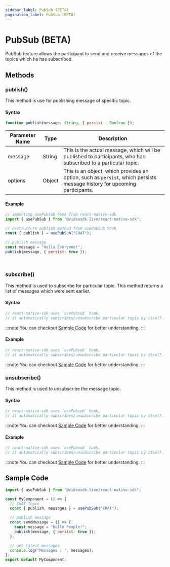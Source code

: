 ```yaml
---
sidebar_label: PubSub (BETA)
pagination_label: PubSub (BETA)
---
```


# PubSub (BETA)

PubSub feature allows the participant to send and receive messages of the topics which he has subscribed.

## Methods

### publish()

This method is use for publishing message of specific topic.

#### Syntax


```js
function publish(message: String, { persist : Boolean });
```

| Parameter Name | Type   | Description                                                                                                               |
| -------------- | ------ | ------------------------------------------------------------------------------------------------------------------------- |
| message        | String | This is the actual message, which will be published to participants, who had subscribed to a particular topic.            |
| options        | Object | This is an object, which provides an option, such as `persist`, which persists message history for upcoming participants. |


#### Example


```js
// importing usePubSub hook from react-native-sdk
import { usePubSub } from "@videosdk.live/react-native-sdk";

// destructure publish method from usePubSub hook
const { publish } = usePubSub("CHAT");

// publish message
const message = "Hello Everyone!";
publish(message, { persist: true });
```
<br />

### subscribe()

This method is used to subscribe for particular topic. This method returns a list of messages which were sent earlier.

#### Syntax


```js
// react-native-sdk uses `usePubsub` hook,
// it automatically subscribes/unsubscribe particular topic by itself..
```

:::note
You can checkout [Sample Code](/react-native/guide/video-and-audio-calling-api-sdk/features/pubsub#sample-code) for better understanding.
:::

#### Example


```js
// react-native-sdk uses `usePubsub` hook,
// it automatically subscribes/unsubscribe particular topic by itself..
```

:::note
You can checkout [Sample Code](/react-native/guide/video-and-audio-calling-api-sdk/features/pubsub#sample-code) for better understanding.
:::

### unsubscribe()

This method is used to unsubscribe the message topic.

#### Syntax


```js
// react-native-sdk uses `usePubsub` hook,
// it automatically subscribes/unsubscribe particular topic by itself..
```

:::note
You can checkout [Sample Code](/react-native/video-and-audio-calling-api-sdk/features/pubsub#sample-code) for better understanding.
:::

#### Example


```js
// react-native-sdk uses `usePubsub` hook,
// it automatically subscribes/unsubscribe particular topic by itself..
```

:::note
You can checkout [Sample Code](/guide/video-and-audio-calling-api-sdk/features/pubsub#sample-code) for better understanding.
:::

## Sample Code

```js
import { usePubSub } from "@videosdk.live/react-native-sdk";

const MyComponent = () => {
  // CHAT Topic
  const { publish, messages } = usePubSub("CHAT");

  // publish message
  const sendMessage = () => {
    const message = "Hello People!";
    publish(message, { persist: true });
  };

  // get latest messages
  console.log("Messages : ", messages);
};
export default MyComponent;
```
